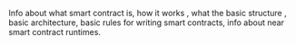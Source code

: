 Info about what smart contract is, how it works , what the basic structure , basic architecture, basic rules for writing smart contracts, info about near smart contract runtimes.